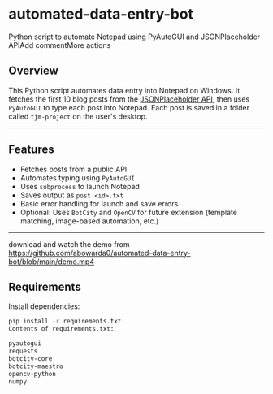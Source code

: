 # automated-data-entry-bot
Python script to automate Notepad using PyAutoGUI and JSONPlaceholder APIAdd commentMore actions


##  Overview
This Python script automates data entry into Notepad on Windows. It fetches the first 10 blog posts from the [JSONPlaceholder API](https://jsonplaceholder.typicode.com/posts), then uses `PyAutoGUI` to type each post into Notepad. Each post is saved in a folder called `tjm-project` on the user's desktop.

---

##  Features
- Fetches posts from a public API
- Automates typing using `PyAutoGUI`
- Uses `subprocess` to launch Notepad
- Saves output as `post <id>.txt`
- Basic error handling for launch and save errors
- Optional: Uses `BotCity` and `OpenCV` for future extension (template matching, image-based automation, etc.)

---
download and watch the demo from https://github.com/abowarda0/automated-data-entry-bot/blob/main/demo.mp4
##  Requirements

Install dependencies:
```bash
pip install -r requirements.txt
Contents of requirements.txt:

pyautogui
requests
botcity-core
botcity-maestro
opencv-python
numpy
